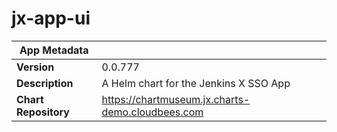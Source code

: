 # jx-app-ui

|App Metadata||
|---|---|
| **Version** | 0.0.777 |
| **Description** | A Helm chart for the Jenkins X SSO App |
| **Chart Repository** | https://chartmuseum.jx.charts-demo.cloudbees.com |
